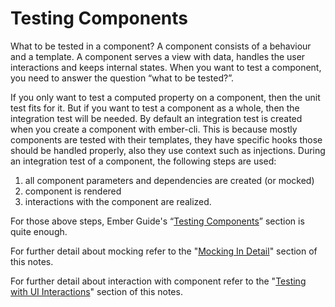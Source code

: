 # Testing Components

What to be tested in a component? A component consists of a behaviour and a template. A component serves a view with data, handles the user interactions and keeps internal states. When you want to test a component, you need to answer the question “what to be tested?”.

If you only want to test a computed property on a component, then the unit test fits for it. But if you want to test a component as a whole, then the integration test will be needed. By default an integration test is created when you create a component with ember-cli. This is because mostly components are tested with their templates, they have specific hooks those should be handled properly, also they use context such as injections.
During an integration test of a component, the following steps are used:
1. all component parameters and dependencies are created (or mocked)
2. component is rendered
3. interactions with the component are realized.

For those above steps, Ember Guide's “[Testing Components](https://guides.emberjs.com/v2.12.0/testing/testing-components/)” section is quite enough.

For further detail about mocking refer to the "[Mocking In Detail](./mocking-in-detail.md)" section of this notes.

For further detail about interaction with component refer to the "[Testing with UI Interactions](./testing-with-ui-interactions.md)" section of this notes.

